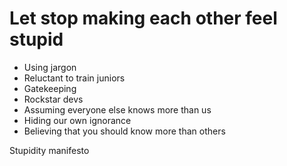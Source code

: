# Let stop making each other feel stupid

* Using jargon
* Reluctant to train juniors
* Gatekeeping
* Rockstar devs
* Assuming everyone else knows more than us
* Hiding our own ignorance
* Believing that you should know more than others

Stupidity manifesto


